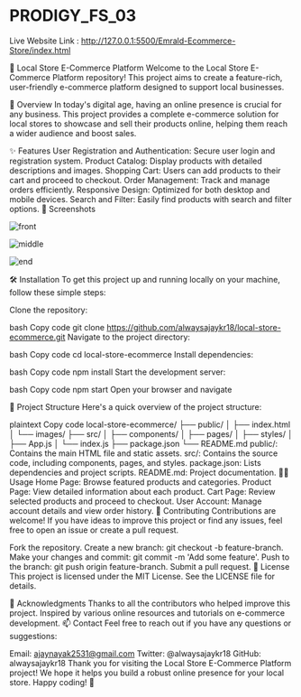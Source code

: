 # PRODIGY_FS_03

Live Website Link : http://127.0.0.1:5500/Emrald-Ecommerce-Store/index.html

🛒 Local Store E-Commerce Platform
Welcome to the Local Store E-Commerce Platform repository! This project aims to create a feature-rich, user-friendly e-commerce platform designed to support local businesses.

📖 Overview
In today's digital age, having an online presence is crucial for any business. This project provides a complete e-commerce solution for local stores to showcase and sell their products online, helping them reach a wider audience and boost sales.

✨ Features
User Registration and Authentication: Secure user login and registration system.
Product Catalog: Display products with detailed descriptions and images.
Shopping Cart: Users can add products to their cart and proceed to checkout.
Order Management: Track and manage orders efficiently.
Responsive Design: Optimized for both desktop and mobile devices.
Search and Filter: Easily find products with search and filter options.
🎨 Screenshots


![front](https://github.com/alwaysajaykr18/PRODIGY_FS_03/assets/172900370/91c922ed-9e62-4ce6-9c6b-80b75e9eff5b)


![middle](https://github.com/alwaysajaykr18/PRODIGY_FS_03/assets/172900370/b672839b-d0c9-422f-a004-577a2c2078e3)


![end](https://github.com/alwaysajaykr18/PRODIGY_FS_03/assets/172900370/b8081382-27d5-43f6-af6c-0b35155b3444)

🛠️ Installation
To get this project up and running locally on your machine, follow these simple steps:

Clone the repository:

bash
Copy code
git clone https://github.com/alwaysajaykr18/local-store-ecommerce.git
Navigate to the project directory:

bash
Copy code
cd local-store-ecommerce
Install dependencies:

bash
Copy code
npm install
Start the development server:

bash
Copy code
npm start
Open your browser and navigate 


📂 Project Structure
Here's a quick overview of the project structure:

plaintext
Copy code
local-store-ecommerce/
├── public/
│   ├── index.html
│   └── images/
├── src/
│   ├── components/
│   ├── pages/
│   ├── styles/
│   ├── App.js
│   └── index.js
├── package.json
└── README.md
public/: Contains the main HTML file and static assets.
src/: Contains the source code, including components, pages, and styles.
package.json: Lists dependencies and project scripts.
README.md: Project documentation.
👩‍💻 Usage
Home Page: Browse featured products and categories.
Product Page: View detailed information about each product.
Cart Page: Review selected products and proceed to checkout.
User Account: Manage account details and view order history.
📢 Contributing
Contributions are welcome! If you have ideas to improve this project or find any issues, feel free to open an issue or create a pull request.

Fork the repository.
Create a new branch: git checkout -b feature-branch.
Make your changes and commit: git commit -m 'Add some feature'.
Push to the branch: git push origin feature-branch.
Submit a pull request.
📜 License
This project is licensed under the MIT License. See the LICENSE file for details.

🌟 Acknowledgments
Thanks to all the contributors who helped improve this project.
Inspired by various online resources and tutorials on e-commerce development.
📫 Contact
Feel free to reach out if you have any questions or suggestions:

Email: ajaynayak2531@gmail.com
Twitter: @alwaysajaykr18
GitHub: alwaysajaykr18
Thank you for visiting the Local Store E-Commerce Platform project! We hope it helps you build a robust online presence for your local store. Happy coding! 🚀
